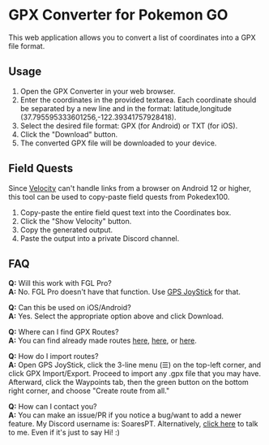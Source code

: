 # GPX Converter for Pokemon GO

This web application allows you to convert a list of coordinates into a GPX file format.

## Usage

1. Open the GPX Converter in your web browser.
2. Enter the coordinates in the provided textarea. Each coordinate should be separated by a new line and in the format: latitude,longitude (37.795595333601256,-122.39341757928418).
3. Select the desired file format: GPX (for Android) or TXT (for iOS).
4. Click the "Download" button.
5. The converted GPX file will be downloaded to your device.

## Field Quests

Since [Velocity](https://play.google.com/store/apps/details?id=com.pokemod.velocity&hl=en_US) can't handle links from a browser on Android 12 or higher, this tool can be used to copy-paste field quests from Pokedex100.

1. Copy-paste the entire field quest text into the Coordinates box.
2. Click the "Show Velocity" button.
3. Copy the generated output.
4. Paste the output into a private Discord channel.

## FAQ

**Q:** Will this work with FGL Pro?  
**A:** No. FGL Pro doesn't have that function. Use [GPS JoyStick](http://gpsjoystick.theappninjas.com/faq/) for that.

**Q:** Can this be used on iOS/Android?  
**A:** Yes. Select the appropriate option above and click Download.

**Q:** Where can I find GPX Routes?  
**A:** You can find already made routes [here](https://drive.google.com/open?id=1Qor3Hm-ECv0toOft4E1gU8gxqoPyMbP_), [here](https://drive.google.com/drive/u/0/folders/1CUcndhlfffiSaBd0FfyhtVieE2BX8EHq), or [here](https://drive.google.com/drive/u/0/folders/1c89gK9hburycF6htoZLD2Zi2B1aDfTZt).

**Q:** How do I import routes?  
**A:** Open GPS JoyStick, click the 3-line menu (☰) on the top-left corner, and click GPX Import/Export. Proceed to import any .gpx file that you may have. Afterward, click the Waypoints tab, then the green button on the bottom right corner, and choose "Create route from all."

**Q:** How can I contact you?  
**A:** You can make an issue/PR if you notice a bug/want to add a newer feature. My Discord username is: SoaresPT. Alternatively, [click here](http://discordapp.com/users/186588690909233152) to talk to me. Even if it's just to say Hi! :)
